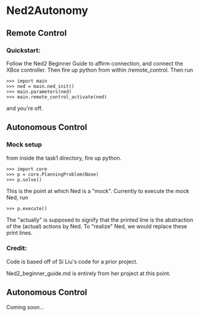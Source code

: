 # Ned2Autonomy

## Remote Control

### Quickstart:
Follow the Ned2 Beginner Guide to affirm connection, and connect the XBox controller. Then fire up python from within /remote_control. Then run
```
>>> import main
>>> ned = main.ned_init()
>>> main.parameters(ned)
>>> main.remote_control_activate(ned)
```
and you're off.

## Autonomous Control

### Mock setup
from inside the task1 directory, fire up python.
```
>>> import core
>>> p = core.PlanningProblem(None)
>>> p.solve()
```
This is the point at which Ned is a "mock". Currently to execute the mock Ned, run
```
>>> p.execute()
```
The "actually" is supposed to signify that the printed line is the abstraction of the (actual) actions by Ned. To "realize" Ned, we would replace these print lines.


### Credit:
Code is based off of Si Liu's code for a prior project.

Ned2_beginner_guide.md is entirely from her project at this point.

## Autonomous Control
Coming soon...
